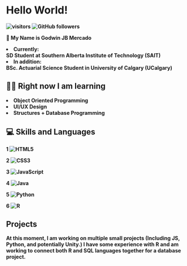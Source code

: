<h1> <b> Hello World! </h1>
 
 ![visitors](https://visitor-badge.laobi.icu/badge?page_id=Goqwin.visitor-badge) ![GitHub followers](https://img.shields.io/github/followers/Goqwin.svg?style=social&label=Follow&maxAge=2592000)

👋 My Name is Godwin JB Mercado 
<li> Currently: </li> SD Student at Southern Alberta Institute of Technology (SAIT)
<li> In addition: </li> BSc. Actuarial Science Student in University of Calgary (UCalgary)


<h2> 👨‍🎓 Right now I am learning  </h2>
 <li> Object Oriented Programming </li>
 <li> UI/UX Design </li>
 <li> Structures + Database Programming </li>

<h2> 💻 Skills and Languages </h2>

1 ![HTML5](https://img.shields.io/badge/html5-%23E34F26.svg?style=for-the-badge&logo=html5&logoColor=white)
 
 
2 ![CSS3](https://img.shields.io/badge/css3-%231572B6.svg?style=for-the-badge&logo=css3&logoColor=white)
 

3 ![JavaScript](https://img.shields.io/badge/javascript-%23323330.svg?style=for-the-badge&logo=javascript&logoColor=%23F7DF1E)
 

4 ![Java](https://img.shields.io/badge/java-%23ED8B00.svg?style=for-the-badge&logo=java&logoColor=white)
 

5 ![Python](https://img.shields.io/badge/python-3670A0?style=for-the-badge&logo=python&logoColor=ffdd54)
 

6 ![R](https://img.shields.io/badge/r-%23276DC3.svg?style=for-the-badge&logo=r&logoColor=white)
 

<h2> Projects </h2>
<p> At this moment, I am working on multiple small projects (Including JS, Python, and potentially Unity.) I have some experience with R and am working to connect both R and SQL languages together for a database project. <p>
